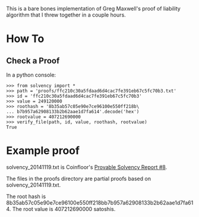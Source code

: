 This is a bare bones implementation of Greg Maxwell's proof of liability algorithm that I threw together in a couple hours.

How To
======

Check a Proof
-------------

In a python console:

    >>> from solvency import *
    >>> path = 'proofs/ffc210c30a5fdaad6d4cac7fe391eb67c5fc70b3.txt'
    >>> id = 'ffc210c30a5fdaad6d4cac7fe391eb67c5fc70b3'
    >>> value = 249120000
    >>> roothash = '8b35ab57c05e90e7ce96100e550ff218b\
    ... b7b957a62908133b2b62aae1d7fa614'.decode('hex')
    >>> rootvalue = 407212690000
    >>> verify_file(path, id, value, roothash, rootvalue)
    True

Example proof
=============

solvency_20141119.txt is Coinfloor's [Provable Solvency Report #8](http://blog.coinfloor.co.uk/post/103058886916/provable-solvency-report-8-november-2014).

The files in the proofs directory are partial proofs based on solvency_20141119.txt.

The root hash is 8b35ab57c05e90e7ce96100e550ff218bb7b957a62908133b2b62aae1d7fa614. The root value is 407212690000 satoshis.
